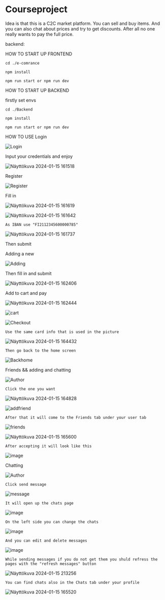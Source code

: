 # Courseproject

Idea is that this is a C2C market platform. You can sell and buy items. And you can also chat about prices and try to get discounts. After all no one really wants to pay the full price. 

backend: 

HOW TO START UP FRONTEND

```
cd ./e-comrance

npm install

npm run start or npm run dev
```

HOW TO START UP BACKEND

firstly set envs

```
cd ./Backend

npm install

npm run start or npm run dev
```

HOW TO USE
Login

![Login](https://github.com/leevipun/Courseproject/assets/117685613/6ba17852-648e-4530-8d77-ddfc73900cfa)

Input your credentials and enjoy

![Näyttökuva 2024-01-15 161518](https://github.com/leevipun/Courseproject/assets/117685613/8da2389b-f059-4b51-8584-b40922083d91)

Register

![Register](https://github.com/leevipun/Courseproject/assets/117685613/d2950869-0eff-40a0-848c-25e88f2fd299)

  Fill in

![Näyttökuva 2024-01-15 161619](https://github.com/leevipun/Courseproject/assets/117685613/deca2cdc-e8a8-4c96-9fd3-00ecb524440e)

![Näyttökuva 2024-01-15 161642](https://github.com/leevipun/Courseproject/assets/117685613/e88a510e-55a5-4f15-84d1-02ba64fef0a4)

    As IBAN use "FI2112345600000785"

![Näyttökuva 2024-01-15 161737](https://github.com/leevipun/Courseproject/assets/117685613/552ed852-149a-4f16-926f-c6e21abc8e8a)

  Then submit

Adding a new

![Adding](https://github.com/leevipun/Courseproject/assets/117685613/66534083-c8bf-4247-b2ee-a6d6c3042431)

  Then fill in and submit

![Näyttökuva 2024-01-15 162406](https://github.com/leevipun/Courseproject/assets/117685613/7ffef9bf-e7b2-46b1-86f7-239078195db6)

Add to cart and pay

![Näyttökuva 2024-01-15 162444](https://github.com/leevipun/Courseproject/assets/117685613/f61abaa3-a151-4b0f-8aa4-d2e193743c7b)

![cart](https://github.com/leevipun/Courseproject/assets/117685613/7d17439c-53dc-4756-b302-238b07433280)

![Checkout](https://github.com/leevipun/Courseproject/assets/117685613/918fdd59-1ae5-46af-959f-c3bcf1609306)

    Use the same card info that is used in the picture

![Näyttökuva 2024-01-15 164432](https://github.com/leevipun/Courseproject/assets/117685613/7da25cb4-e671-4ebb-b001-80c76a21af9f)

    Then go back to the home screen

![Backhome](https://github.com/leevipun/Courseproject/assets/117685613/5e4b1fb2-0ef6-4e32-87e6-aa1d685594c2)

Friends && adding and chatting

![Author](https://github.com/leevipun/Courseproject/assets/117685613/390dc5cb-124c-4189-965d-edb7c4504966)

    Click the one you want

![Näyttökuva 2024-01-15 164828](https://github.com/leevipun/Courseproject/assets/117685613/f93bf321-d549-48d1-bb43-7d5e07f34c44)

![addfriend](https://github.com/leevipun/Courseproject/assets/117685613/2f6b54b6-6bf3-4650-978b-69ecc1a7c7b1)

    After that it will come to the Friends tab under your user tab

![friends](https://github.com/leevipun/Courseproject/assets/117685613/a74a94f1-7280-42da-9a49-7497275ef35c)

![Näyttökuva 2024-01-15 165600](https://github.com/leevipun/Courseproject/assets/117685613/18fcc339-921d-44f3-96cd-c0a24d406f69)

    After accepting it will look like this

![image](https://github.com/leevipun/Courseproject/assets/117685613/14e8c3a8-9785-45bf-86ec-e02348028f11)

  Chatting

![Author](https://github.com/leevipun/Courseproject/assets/117685613/390dc5cb-124c-4189-965d-edb7c4504966)

    Click send message
      
![message](https://github.com/leevipun/Courseproject/assets/117685613/a96934b8-c696-4851-af1f-001393ecf15d)

    It will open up the chats page

![image](https://github.com/leevipun/Courseproject/assets/117685613/978154d8-393b-4447-96f0-207fa152d9e5)

    On the left side you can change the chats

![image](https://github.com/leevipun/Courseproject/assets/117685613/b933f239-fa54-456c-8fdc-bde0110dbbaf)

    And you can edit and delete messages

![image](https://github.com/leevipun/Courseproject/assets/117685613/bc2a4493-eb2c-410e-9a82-1966a90c128b)

    While sending messages if you do not get them you shuld refress the pages with the "refresh messages" button

![Näyttökuva 2024-01-15 213256](https://github.com/leevipun/Courseproject/assets/117685613/0ffff71b-df76-4507-9d14-4cde30d76858)

    You can find chats also in the Chats tab under your profile

![Näyttökuva 2024-01-15 165520](https://github.com/leevipun/Courseproject/assets/117685613/cec656dc-1279-4eed-b7ac-be38b0776a4c)


